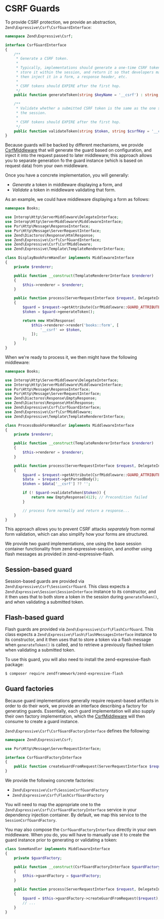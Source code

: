 # CSRF Guards

To provide CSRF protection, we provide an abstraction,
`Zend\Expressive\Csrf\CsrfGuardInterface`:

```php
namespace Zend\Expressive\Csrf;

interface CsrfGuardInterface
{
    /**
     * Generate a CSRF token.
     *
     * Typically, implementations should generate a one-time CSRF token,
     * store it within the session, and return it so that developers may
     * then inject it in a form, a response header, etc.
     *
     * CSRF tokens should EXPIRE after the first hop.
     */
    public function generateToken(string $keyName = '__csrf') : string;

    /**
     * Validate whether a submitted CSRF token is the same as the one stored in
     * the session.
     *
     * CSRF tokens should EXPIRE after the first hop.
     */
    public function validateToken(string $token, string $csrfKey = '__csrf') : bool;
}
```

Because guards will be backed by different mechanisms, we provide
[CsrfMiddleware](middleware.md) that will generate the guard based on
configuration, and inject it into the request passed to later middleware; this
approach allows you to separate generation fo the guard instance (which is based
on request data) from your own middleware.

Once you have a concrete implementation, you will generally:

- _Generate_ a token in middleware displaying a form, and
- _Validate_ a token in middleware validating that form.

As an example, we could have middleware displaying a form as follows:

```php
namespace Books;

use Interop\Http\ServerMiddleware\DelegateInterface;
use Interop\Http\ServerMiddleware\MiddlewareInterface;
use Psr\Http\Message\ResponseInterface;
use Psr\Http\Message\ServerRequestInterface;
use Zend\Diactoros\Response\HtmlResponse;
use Zend\Expressive\Csrf\CsrfGuardInterface;
use Zend\Expressive\Csrf\CsrfMiddleware;
use Zend\Expressive\Template\TemplateRendererInterface;

class DisplayBookFormHandler implements MiddlewareInterface
{
    private $renderer;

    public function __construct(TemplateRendererInterface $renderer)
    {
        $this->renderer = $renderer;
    }

    public function process(ServerRequestInterface $request, DelegateInterface $delegate) : ResponseInterface
    {
        $guard = $request->getAttribute(CsrfMiddleware::GUARD_ATTRIBUTE);
        $token = $guard->generateToken();

        return new HtmlResponse(
            $this->renderer->render('books::form', [
                '__csrf' => $token,
            ]);
        );
    }
}
```

When we're ready to process it, we then might have the following middleware:

```php
namespace Books;

use Interop\Http\ServerMiddleware\DelegateInterface;
use Interop\Http\ServerMiddleware\MiddlewareInterface;
use Psr\Http\Message\ResponseInterface;
use Psr\Http\Message\ServerRequestInterface;
use Zend\Diactoros\Response\EmptyResponse;
use Zend\Diactoros\Response\HtmlResponse;
use Zend\Expressive\Csrf\CsrfGuardInterface;
use Zend\Expressive\Csrf\CsrfMiddleware;
use Zend\Expressive\Template\TemplateRendererInterface;

class ProcessBookFormHandler implements MiddlewareInterface
{
    private $renderer;

    public function __construct(TemplateRendererInterface $renderer)
    {
        $this->renderer = $renderer;
    }

    public function process(ServerRequestInterface $request, DelegateInterface $delegate) : ResponseInterface
    {
        $guard = $request->getAttribute(CsrfMiddleware::GUARD_ATTRIBUTE);
        $data  = $request->getParsedBody();
        $token = $data['__csrf'] ?? '';

        if (! $guard->validateToken($token)) {
            return new EmptyResponse(412); // Precondition failed
        }

        // process form normally and return a response...
    }
}
```

This approach allows you to prevent CSRF attacks _separately_ from normal form
validation, which can also simplify how your forms are structured.

We provide two guard implementations, one using the base session container
functionality from zend-expressive-session, and another using flash messages as
provided in zend-expressive-flash.

## Session-based guard

Session-based guards are provided via `Zend\Expressive\Csrf\SessionCsrfGuard`.
This class expects a `Zend\Expressive\Session\SessionInterface` instance to its
constructor, and it then uses that to both store a token in the session during
`generateToken()`, and when validating a submitted token.

## Flash-based guard

Flash guards are provided via `Zend\Expressive\Csrf\FlashCsrfGuard`.  This class
expects a `Zend\Expressive\Flash\FlashMessagesInterface` instance to its
constructor, and it then uses that to store a token via a flash message when
`generateToken()` is called, and to retrieve a previously flashed token when
validating a submitted token.

To use this guard, you will also need to install the zend-expressive-flash
package:

```bash
$ composer require zendframework/zend-expressive-flash
```

## Guard factories

Because guard implementations generally require request-based artifacts in order
to do their work, we provide an interface describing a factory for generating
guards. Essentially, each guard implementation will also supply their own
factory implementation, which the [CsrfMiddleware](middleware.md) will then
consume to create a guard instance.

`Zend\Expressive\Csrf\CsrfGuardFactoryInterface` defines the following:

```php
namespace Zend\Expressive\Csrf;

use Psr\Http\Message\ServerRequestInterface;

interface CsrfGuardFactoryInterface
{
    public function createGuardFromRequest(ServerRequestInterface $request) : CsrfGuardInterface;
}
```

We provide the following concrete factories:

- `Zend\Expressive\Csrf\SessionCsrfGuardFactory`
- `Zend\Expressive\Csrf\FlashCsrfGuardFactory`

You will need to map the appropriate one to the
`Zend\Expressive\Csrf\CsrfGuardFactoryInterface` service in your dependency
injection container. By default, we map this service to the
`SessionCsrfGuardFactory`.

You may also compose the `CsrfGuardFactoryInterface` directly in your own
middleware. When you do, you will have to manually use it to create the guard
instance prior to generating or validating a token:

```php
class SomeHandler implements MiddlewareInterface
{
    private $guardFactory;

    public function __construct(CsrfGuardFactoryInterface $guardFactory)
    {
        $this->guardFactory = $guardFactory;
    }

    public function process(ServerRequestInterface $request, DelegateInterface $delegate)
    {
        $guard = $this->guardFactory->createGuardFromRequest($request);
        // ...
    }
}
```
